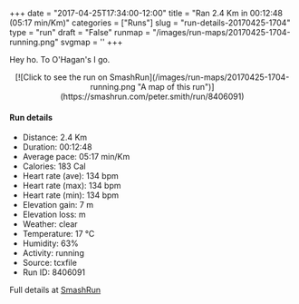+++
date = "2017-04-25T17:34:00-12:00"
title = "Ran 2.4 Km in 00:12:48 (05:17 min/Km)"
categories = ["Runs"]
slug = "run-details-20170425-1704"
type = "run"
draft = "False"
runmap = "/images/run-maps/20170425-1704-running.png"
svgmap = '<polyline points="47 100, 49 99, 51 95, 53 94, 54 91, 55 88, 55 86, 56 85, 56 84, 57 82, 58 78, 58 78, 57 77, 56 77, 54 77, 48 77, 46 78, 46 77, 46 77, 45 77, 46 74, 45 71, 45 69, 45 68, 45 66, 45 64, 45 63, 45 62, 44 62, 45 61, 44 60, 43 59, 42 57, 43 56, 42 54, 42 53, 45 49, 48 47, 49 45, 51 45, 51 44, 50 43, 50 43, 51 42, 50 42, 49 41, 48 41, 47 40, 46 39, 44 39, 43 39, 42 38, 41 37, 42 36, 45 35, 47 34, 47 32, 47 29, 48 27, 48 25, 49 24, 50 22, 51 20, 51 18, 53 16, 55 11, 57 6, 57 6, 57 6, 58 5, 58 4, 59 2, 59 1, 58 1, 58 0, 58 0">'
+++

Hey ho. To O'Hagan's I go. 

<!--more-->

<center>
[![Click to see the run on SmashRun](/images/run-maps/20170425-1704-running.png "A map of this run")](https://smashrun.com/peter.smith/run/8406091)
</center>

#### Run details

* Distance: 2.4 Km
* Duration: 00:12:48
* Average pace: 05:17 min/Km
* Calories: 183 Cal
* Heart rate (ave): 134 bpm
* Heart rate (max): 134 bpm
* Heart rate (min): 134 bpm
* Elevation gain: 7 m
* Elevation loss:  m
* Weather: clear
* Temperature: 17 &deg;C
* Humidity: 63%
* Activity: running
* Source: tcxfile
* Run ID: 8406091

Full details at [SmashRun](https://smashrun.com/peter.smith/run/8406091)